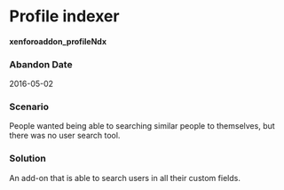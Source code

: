 # Profile indexer
#### xenforoaddon_profileNdx

### Abandon Date

2016-05-02

### Scenario

People wanted being able to searching similar people to themselves, but there was no user search tool.

### Solution

An add-on that is able to search users in all their custom fields.
